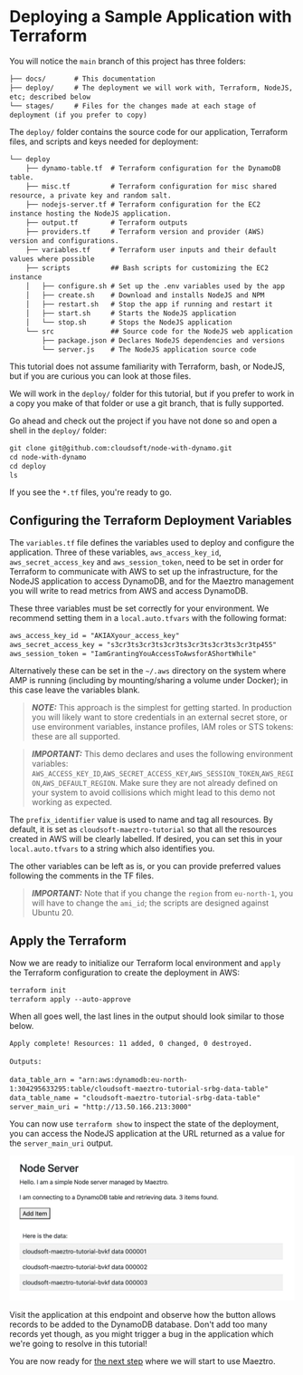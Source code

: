 
# Deploying a Sample Application with Terraform

You will notice the `main` branch of this project has three folders:

```shell
├── docs/       # This documentation
├── deploy/     # The deployment we will work with, Terraform, NodeJS, etc; described below
└── stages/     # Files for the changes made at each stage of deployment (if you prefer to copy)
```

The `deploy/` folder contains the source code for our application, Terraform files, and scripts and keys needed for deployment:

```shell
└── deploy
    ├── dynamo-table.tf  # Terraform configuration for the DynamoDB table.
    ├── misc.tf          # Terraform configuration for misc shared resource, a private key and random salt.
    ├── nodejs-server.tf # Terraform configuration for the EC2 instance hosting the NodeJS application.
    ├── output.tf        # Terraform outputs
    ├── providers.tf     # Terraform version and provider (AWS) version and configurations.
    ├── variables.tf     # Terraform user inputs and their default values where possible
    ├── scripts          ## Bash scripts for customizing the EC2 instance
    │   ├── configure.sh # Set up the .env variables used by the app
    │   ├── create.sh    # Download and installs NodeJS and NPM
    │   ├── restart.sh   # Stop the app if running and restart it
    │   ├── start.sh     # Starts the NodeJS application
    │   └── stop.sh      # Stops the NodeJS application
    └── src              ## Source code for the NodeJS web application
        ├── package.json # Declares NodeJS dependencies and versions 
        └── server.js    # The NodeJS application source code
```

This tutorial does not assume familiarity with Terraform, bash, or NodeJS, but if you are curious you can look at those files.

We will work in the `deploy/` folder for this tutorial, but if you prefer to work in a copy you make of that folder or use a git branch, that is fully supported.

Go ahead and check out the project if you have not done so and open a shell in the `deploy/` folder:

```shell
git clone git@github.com:cloudsoft/node-with-dynamo.git
cd node-with-dynamo
cd deploy
ls
```

If you see the `*.tf` files, you're ready to go.


## Configuring the Terraform Deployment Variables

The `variables.tf` file defines the variables used to deploy and configure the application.  Three of these variables, `aws_access_key_id`, `aws_secret_access_key` and `aws_session_token`, need to be set in order for Terraform to communicate with AWS to set up the infrastructure, for the NodeJS application to access DynamoDB, and for the Maeztro management you will write to read metrics from AWS and access DynamoDB.

These three variables must be set correctly for your environment. We recommend setting them in a `local.auto.tfvars` with the following format:

```properties
aws_access_key_id = "AKIAXyour_access_key"
aws_secret_access_key = "s3cr3ts3cr3ts3cr3ts3cr3ts3cr3ts3cr3tp455"
aws_session_token = "IamGrantingYouAccessToAwsforAShortWhile"
```

Alternatively these can be set in the `~/.aws` directory on the system where AMP is running (including by mounting/sharing a volume under Docker);
in this case leave the variables blank.

> **_NOTE:_**  This approach is the simplest for getting started. In production you will likely want to store credentials in an external secret store, or use environment variables, instance profiles, IAM roles or STS tokens: these are all supported.

> **_IMPORTANT:_** This demo declares and uses the following environment variables: `AWS_ACCESS_KEY_ID`,`AWS_SECRET_ACCESS_KEY`,`AWS_SESSION_TOKEN`,`AWS_REGION`,`AWS_DEFAULT_REGION`. Make sure they are not already defined on your system to avoid collisions which might lead to this demo not working as expected. 

The `prefix_identifier` value is used to name and tag all resources. By default, it is set as `cloudsoft-maeztro-tutorial` so that all the resources created in AWS will be clearly labelled. If desired, you can set this in your `local.auto.tfvars` to a string which also identifies you.

The other variables can be left as is, or you can provide preferred values following the comments in the TF files. 

> **_IMPORTANT:_** Note that if you change the `region` from `eu-north-1`, you will have to change the `ami_id`; the scripts are designed against Ubuntu 20.


## Apply the Terraform

Now we are ready to initialize our Terraform local environment and `apply` the Terraform configuration to create the deployment in AWS:

```shell
terraform init
terraform apply --auto-approve
```

When all goes well, the last lines in the output should look similar to those below.

```shell
Apply complete! Resources: 11 added, 0 changed, 0 destroyed.

Outputs:

data_table_arn = "arn:aws:dynamodb:eu-north-1:304295633295:table/cloudsoft-maeztro-tutorial-srbg-data-table"
data_table_name = "cloudsoft-maeztro-tutorial-srbg-data-table"
server_main_uri = "http://13.50.166.213:3000"
```

You can now use `terraform show` to inspect the state of the deployment, you can access the NodeJS application at the URL returned as a value for the `server_main_uri` output.

![sensors-datatable](imgs/1-1-nodejs-app.png)

Visit the application at this endpoint and observe how the button allows records to be added to the DynamoDB database. Don't add too many records yet though, as you might trigger a bug in the application which we're going to resolve in this tutorial!

You are now ready for [the next step](2-grouping.md) where we will start to use Maeztro.
